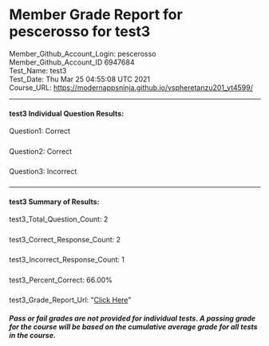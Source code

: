 # Member Grade Report for pescerosso for test3  
   
Member_Github_Account_Login: pescerosso  
Member_Github_Account_ID 6947684  
Test_Name: test3  
Test_Date: Thu Mar 25 04:55:08 UTC 2021  
Course_URL: https://modernappsninja.github.io/vspheretanzu201_vt4599/  
   
---  
#### test3 Individual Question Results:  
Question1: Correct  
#####  
Question2: Correct  
#####  
Question3: Incorrect  
#####  
---  
#### test3 Summary of Results:  
test3_Total_Question_Count: 2  
#####  
test3_Correct_Response_Count: 2  
#####  
test3_Incorrect_Response_Count: 1  
#####  
test3_Percent_Correct: 66.00%  
#####  
test3_Grade_Report_Url: "[Click Here](https://github.com/modernappsninjas/pescerosso/blob/main/static/userdata/courses/vspheretanzu201_vt4599/grade_report.pr29.test3.md)"
##### Pass or fail grades are not provided for individual tests. A passing grade for the course will be based on the cumulative average grade for all tests in the course.  
